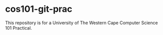 # cos101-git-prac
This repository is for a University of The Western Cape Computer Science 101 Practical.

